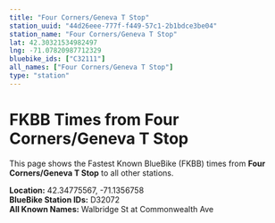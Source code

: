 ```yaml
---
title: "Four Corners/Geneva T Stop"
station_uuid: "44d26eee-777f-f449-57c1-2b1bdce3be04"
station_name: "Four Corners/Geneva T Stop"
lat: 42.30321534982497
lng: -71.07820987712329
bluebike_ids: ["C32111"]
all_names: ["Four Corners/Geneva T Stop"]
type: "station"
---
```


# FKBB Times from Four Corners/Geneva T Stop

This page shows the Fastest Known BlueBike (FKBB) times from **Four Corners/Geneva T Stop** to all other stations.

**Location:** 42.34775567, -71.1356758  
**BlueBike Station IDs:** D32072  
**All Known Names:** Walbridge St at Commonwealth Ave

